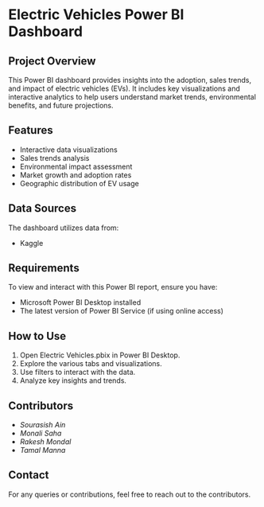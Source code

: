 # Electric Vehicles Power BI Dashboard

## Project Overview
This Power BI dashboard provides insights into the adoption, sales trends, and impact of electric vehicles (EVs). It includes key visualizations and interactive analytics to help users understand market trends, environmental benefits, and future projections.

## Features
- Interactive data visualizations
- Sales trends analysis
- Environmental impact assessment
- Market growth and adoption rates
- Geographic distribution of EV usage

## Data Sources
The dashboard utilizes data from:
- Kaggle

## Requirements
To view and interact with this Power BI report, ensure you have:
- Microsoft Power BI Desktop installed
- The latest version of Power BI Service (if using online access)

## How to Use
1. Open Electric Vehicles.pbix in Power BI Desktop.
2. Explore the various tabs and visualizations.
3. Use filters to interact with the data.
4. Analyze key insights and trends.

## Contributors
- *Sourasish Ain*  
- *Monali Saha*  
- *Rakesh Mondal*  
- *Tamal Manna*  

## Contact
For any queries or contributions, feel free to reach out to the contributors.
